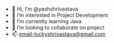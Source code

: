 - 👋 Hi, I’m @yashshrivastava
- 👀 I’m interested in Project Development 
- 🌱 I’m currently learning Java
- 💞️ I’m looking to collaborate on project 
- 📫 email-luckyshrivastava@gmail.com

<!---
yashshrivasta/yashshrivasta is a ✨ special ✨ repository because its `README.md` (this file) appears on your GitHub profile.
You can click the Preview link to take a look at your changes.
--->
